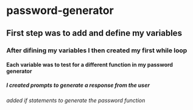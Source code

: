 # password-generator

##  First step was to add and define my variables

### After difining my variables I then created my first while loop
#### Each variable was to test for a different function  in my password generator

##### I created prompts to generate a response from the user

###### added if statements to generate the password function